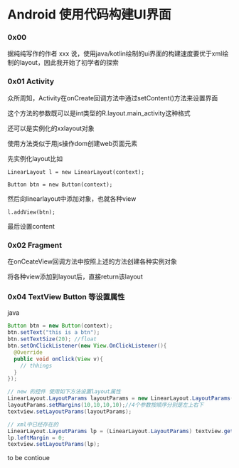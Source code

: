 # Android 使用代码构建UI界面

### 0x00

据纯纯写作的作者 xxx 说，使用java/kotlin绘制的ui界面的构建速度要优于xml绘制的layout，因此我开始了初学者的探索
### 0x01 Activity
众所周知，Activity在onCreate回调方法中通过setContent()方法来设置界面

这个方法的参数既可以是int类型的R.layout.main_activity这种格式

还可以是实例化的xxlayout对象

使用方法类似于用js操作dom创建web页面元素

先实例化layout比如

`LinearLayout l = new LinearLayout(context);`

`Button btn = new Button(context);`

然后向linearlayout中添加对象，也就各种view

`l.addView(btn);`

最后设置content

### 0x02 Fragment

在onCeateView回调方法中按照上述的方法创建各种实例对象

将各种view添加到layout后，直接return该layout

### 0x04 TextView Button 等设置属性

java

```java
Button btn = new Button(context);
btn.setText("this is a btn");
btn.setTextSize(20); //float
btn.setOnClickListener(new View.OnClickListener(){
  @Override
  public void onClick(View v){
    // thhings
  }
});

// new 的控件 使用如下方法设置layout属性
LinearLayout.LayoutParams layoutParams = new LinearLayout.LayoutParams(ViewGroup.LayoutParams.WRAP_CONTENT, ViewGroup.LayoutParams.WRAP_CONTENT);
layoutParams.setMargins(10,10,10,10);//4个参数按顺序分别是左上右下
textview.setLayoutParams(layoutParams);

// xml中已经存在的
LinearLayout.LayoutParams lp = (LinearLayout.LayoutParams) textview.getLayoutParams();
lp.leftMargin = 0;
textview.setLayoutParams(lp);
```

to be contioue

